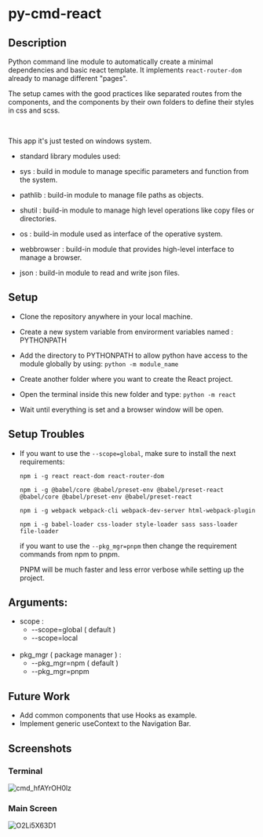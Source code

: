 # py-cmd-react

## Description
Python command line module to automatically create a minimal dependencies and basic react template. It implements `react-router-dom` already to manage different "pages".

The setup cames with the good practices like separated routes from the components, and the components by their own folders to define their styles in css and scss.

<br>

This app it's just tested on windows system.

- standard library modules used:
 - sys : build in module to manage specific parameters and function from the system.

 - pathlib : build-in module to manage file paths as objects.

- shutil : build-in module to manage  high level operations like copy files or directories.

- os : build-in module used as interface of the operative system.

- webbrowser : build-in module that provides high-level interface to manage a browser.

- json : build-in module to read and write json files.


## Setup

- Clone the repository anywhere in your local machine.

- Create a new system variable from envirorment variables named : PYTHONPATH

- Add the directory to PYTHONPATH to allow python have access to the module globally by using:
  `python -m module_name`

- Create another folder where you want to create the React project.

- Open the terminal inside this new folder and type: `python -m react`

- Wait until everything is set and a browser window will be open.

## Setup Troubles
- If you want to use the `--scope=global`, make sure to install the next requirements:

  ```
  npm i -g react react-dom react-router-dom
  
  npm i -g @babel/core @babel/preset-env @babel/preset-react @babel/core @babel/preset-env @babel/preset-react
  
  npm i -g webpack webpack-cli webpack-dev-server html-webpack-plugin
  
  npm i -g babel-loader css-loader style-loader sass sass-loader file-loader
  ```
  if you want to use the `--pkg_mgr=pnpm` then change the requirement commands from npm to pnpm.
  
  PNPM will be much faster and less error verbose while setting up the project.

## Arguments:

- scope :
  - --scope=global ( default )
  - --scope=local
<br><br>
- pkg_mgr ( package manager ) :
  - --pkg_mgr=npm ( default )
  - --pkg_mgr=pnpm

## Future Work
- Add common components that use Hooks as example.
- Implement generic useContext to the Navigation Bar.

## Screenshots
### Terminal
![cmd_hfAYrOH0lz](https://user-images.githubusercontent.com/36393143/205958747-4e4fdbae-4da3-4547-9b97-3e50ba9c34cc.png)

### Main Screen
![O2Li5X63D1](https://user-images.githubusercontent.com/36393143/205959165-3d7c9c80-d1cf-4ba9-867d-d31e5d099f50.png)